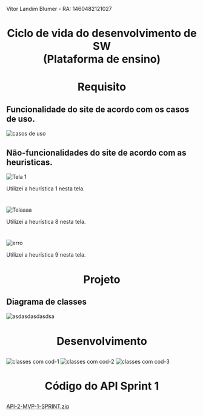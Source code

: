 Vitor Landim Blumer - RA: 1460482121027

# <p align='center'> Ciclo de vida do desenvolvimento de SW <br> (Plataforma de ensino) </p>

# <p align='center'> Requisito <br> </p>

## Funcionalidade do site de acordo com os casos de uso.

![casos de uso](https://user-images.githubusercontent.com/89108257/156895669-be4e3a52-6c42-4ead-a4e5-25ae7e309efb.png)

## Não-funcionalidades do site de acordo com as heuristicas.

![Tela 1](https://user-images.githubusercontent.com/89108257/156896306-d8ce4916-fa45-4eeb-a2ba-d4085d0189d0.png)

Utilizei a heurística 1 nesta tela.
#
![Telaaaa](https://user-images.githubusercontent.com/89108257/156896835-35292caf-a741-4363-9904-cd63274c779b.png)

Utilizei a heurística 8 nesta tela.
#
![erro](https://user-images.githubusercontent.com/89108257/156897333-3aeab214-91b5-47c3-9e10-62baafa4fa1f.png)

Utilizei a heurística 9 nesta tela.
#

# <p align='center'> Projeto <br> </p>

## Diagrama de classes

![asdasdasdasdsa](https://user-images.githubusercontent.com/89108257/158827786-6bd5d322-190c-40af-b4dc-5febb6d54d10.jpg)

#

# <p align='center'> Desenvolvimento <br> </p>
![classes com cod-1](https://user-images.githubusercontent.com/89108257/158907174-138710df-bbef-4133-9e87-0e2551c918fe.jpg)
![classes com cod-2](https://user-images.githubusercontent.com/89108257/158907191-a6f8258e-05ec-4ce9-97ef-12d8d38dafd3.jpg)
![classes com cod-3](https://user-images.githubusercontent.com/89108257/158907198-f0a94e86-81fe-47e0-8b0c-21d81b30fd91.jpg)

# <p align='center'> Código do API Sprint 1 <br> </p>
[API-2-MVP-1-SPRINT.zip](https://github.com/Rotiv03/Bertoti/files/8502614/API-2-MVP-1-SPRINT.zip)
